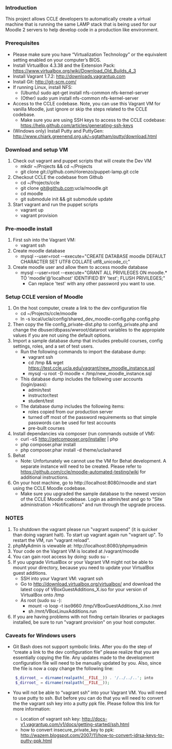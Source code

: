 ### Introduction
This project allows CCLE developers to automatically create a virtual machine that is running the same LAMP stack that is being used for our Moodle 2 servers to help develop code in a production like environment.

### Prerequisites
* Please make sure you have “Virtualization Technology” or the equivalent setting enabled on your computer’s BIOS.
* Install VirtualBox 4.3.38 and the Extension Pack: https://www.virtualbox.org/wiki/Download_Old_Builds_4_3
* Install Vagrant 1.7.2: http://downloads.vagrantup.com
* Install Git:  http://git-scm.com/
* If running Linux, install NFS:
    * (Ubuntu) sudo apt-get install nfs-common nfs-kernel-server
    * (Other) sudo yum install nfs-common nfs-kernel-server
* Access to the CCLE codebase. Note, you can use this Vagrant VM for vanilla Moodle, just ignore or skip the steps related to the CCLE codebase.
    * Make sure you are using SSH keys to access to the CCLE codebase: https://help.github.com/articles/generating-ssh-keys
* (Windows only) Install Putty and PuttyGen: http://www.chiark.greenend.org.uk/~sgtatham/putty/download.html

### Download and setup VM
1. Check out vagrant and puppet scripts that will create the Dev VM
    * mkdir ~/Projects && cd ~/Projects
    * git clone git://github.com/rlorenzo/puppet-lamp.git ccle
2. Checkout CCLE the codebase from Github
    * cd ~/Projects/ccle
    * git clone git@github.com:ucla/moodle.git
    * cd moodle
    * git submodule init && git submodule update
3. Start vagrant and run the puppet scripts
   * vagrant up
   * vagrant provision

### Pre-moodle install
1. First ssh into the Vagrant VM: 
   * vagrant ssh
2. Create moodle database
   * mysql --user=root --execute="CREATE DATABASE moodle DEFAULT CHARACTER SET UTF8 COLLATE utf8_unicode_ci;"
3. Create moodle user and allow them to access moodle database
   * mysql --user=root --execute="GRANT ALL PRIVILEGES ON moodle.* TO 'moodle'@'localhost' IDENTIFIED BY 'test'; FLUSH PRIVILEGES;"
      * Can replace 'test' with any other password you want to use.

### Setup CCLE version of Moodle
1. On the host computer, create a link to the dev configuration file
      * cd ~/Projects/ccle/moodle
      * ln -s local/ucla/config/shared_dev_moodle-config.php config.php
2. Then copy the file config_private-dist.php to config_private.php and change the dbuser/dbpass/wwroot/dataroot variables to the appropiate values if you are not using the default options.
3. Import a sample database dump that includes prebuild courses, config settings, roles, and a set of test users.
   * Run the following commands to import the database dump:
      * vagrant ssh
      * cd /tmp && wget https://test.ccle.ucla.edu/vagrant/new_moodle_instance.sql
      * mysql -u root -D moodle < /tmp/new_moodle_instance.sql
   * This database dump includes the following user accounts (login/pass):
      * admin/test
      * instructor/test
      * student/test
   * The database dump includes the following items:
      * roles copied from our production server
      * turned off most of the password requirements so that simple passwords can be used for test accounts
      * pre-built courses
4. Install dependancies via composer (run commands outside of VM):
   * curl -sS http://getcomposer.org/installer | php
   * php composer.phar install
   * php composer.phar install -d theme/uclashared
5. Behat
   * Note: Unfortunately we cannot use the VM for Behat development. A separate instance will need to be created. Please refer to https://github.com/ccle/moodle-automated-testing/wiki for additional instructions.    
6. On your host machine, go to http://localhost:8080/moodle and start using the CCLE Moodle codebase.
   * Make sure you upgraded the sample database to the newest version of the CCLE Moodle codebase. Login as admin/test and go to "Site administration >Notifications" and run through the upgrade process.

### NOTES
1. To shutdown the vagrant please run "vagrant suspend" (it is quicker than doing vagrant halt). To start up vagrant again run "vagrant up". To restart the VM, run "vagrant reload".
2. phpMyAdmin is viewable at: http://localhost:8080/phpmyadmin
3. Your code on the Vagrant VM is located at /vagrant/moodle
4. You can gain root access by doing: sudo su -
5. If you upgrade VirtualBox or your Vagrant VM might not be able to mount your directory, because you need to update your VirtualBox guest additions.
   * SSH into your Vagrant VM: vagrant ssh
   * Go to http://download.virtualbox.org/virtualbox/ and download the latest copy of VBoxGuestAdditions\_X.iso for your version of VirtualBox onto /tmp
   * As root (sudo su -):
      * mount -o loop -t iso9660 /tmp/VBoxGuestAdditions\_X.iso /mnt
      * sh /mnt/VBoxLinuxAdditions.run
6. If you are having problems with not findng certain libraries or packages installed, be sure to run "vagrant provision" on your host computer.

### Caveats for Windows users
* Git Bash does not support symbolic links. After you do the step of “create a link to the dev configuration file” please realize that you are essentially copying the file. Any updates made to the development configuration file will need to be manually updated by you. Also, since the file is now a copy change the following line:

   ```php
    $_dirroot_ = dirname(realpath(__FILE__)) . '/../../..'; into
    $_dirroot_ = dirname(realpath(__FILE__));
   ```
* You will not be able to “vagrant ssh” into your Vagrant VM. You will need to use putty to ssh. But before you can do that you will need to convert the the vagrant ssh key into a putty ppk file. Please follow this link for more information:
   * Location of vagrant ssh key: http://docs-v1.vagrantup.com/v1/docs/getting-started/ssh.html
   * how to convert insecure_private_key to ppk: http://wazem.blogspot.com/2007/11/how-to-convert-idrsa-keys-to-putty-ppk.html
